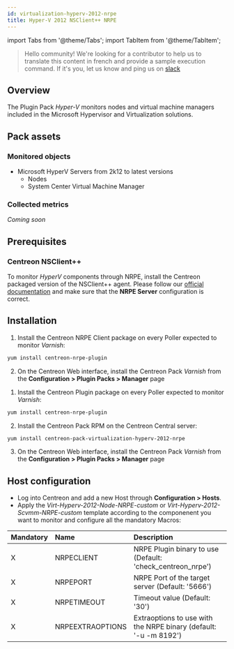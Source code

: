 ```yaml
---
id: virtualization-hyperv-2012-nrpe
title: Hyper-V 2012 NSClient++ NRPE
---
```

import Tabs from '@theme/Tabs';
import TabItem from '@theme/TabItem';


> Hello community! We're looking for a contributor to help us to translate this
> content in french and provide a sample execution command. If it's you, let us
> know and ping us on [slack](https://centreon.slack.com)

## Overview

The Plugin Pack _Hyper-V_ monitors nodes and virtual machine managers included in the
Microsoft Hypervisor and Virtualization solutions.

## Pack assets

### Monitored objects

- Microsoft HyperV Servers from 2k12 to latest versions
  - Nodes
  - System Center Virtual Machine Manager

### Collected metrics

_Coming soon_

## Prerequisites

### Centreon NSClient++

To monitor _HyperV_ components through NRPE, install the Centreon packaged version
of the NSClient++ agent. Please follow our [official documentation](../tutorials/centreon-nsclient-tutorial)
and make sure that the **NRPE Server** configuration is correct.

## Installation

<Tabs groupId="sync">
<TabItem value="Online IMP Licence & IT100 Editions" label="Online IMP Licence & IT100 Editions">

1. Install the Centreon NRPE Client package on every Poller expected to monitor _Varnish_:

```bash
yum install centreon-nrpe-plugin
```

2. On the Centreon Web interface, install the Centreon Pack _Varnish_
   from the **Configuration > Plugin Packs > Manager** page

</TabItem>
<TabItem value="Offline IMP License" label="Offline IMP License">

1. Install the Centreon Plugin package on every Poller expected to monitor _Varnish_:

```bash
yum install centreon-nrpe-plugin
```

2. Install the Centreon Pack RPM on the Centreon Central server:

```bash
yum install centreon-pack-virtualization-hyperv-2012-nrpe
```

3. On the Centreon Web interface, install the Centreon Pack _Varnish_
   from the **Configuration > Plugin Packs > Manager** page

</TabItem>
</Tabs>

## Host configuration

- Log into Centreon and add a new Host through **Configuration > Hosts**.
- Apply the _Virt-Hyperv-2012-Node-NRPE-custom_ or _Virt-Hyperv-2012-Scvmm-NRPE-custom_
  template according to the componenent you want to monitor and configure all the mandatory Macros:

| Mandatory | Name             | Description                                                      |
| :-------- | :--------------- | :--------------------------------------------------------------- |
| X         | NRPECLIENT       | NRPE Plugin binary to use (Default: 'check_centreon_nrpe')       |
| X         | NRPEPORT         | NRPE Port of the target server (Default: '5666')                 |
| X         | NRPETIMEOUT      | Timeout value (Default: '30')                                    |
| X         | NRPEEXTRAOPTIONS | Extraoptions to use with the NRPE binary (default: '-u -m 8192') |
